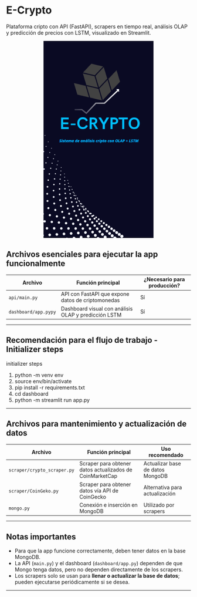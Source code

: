 # E-Crypto
Plataforma cripto con API (FastAPI), scrapers en tiempo real, análisis OLAP y predicción de precios con LSTM, visualizado en Streamlit.

<p align="center">
  <img src="https://github.com/rebeca07-pedrozo/E-crypto/blob/main/pics/E-Crypto.png?raw=true" alt="E-CRYPTO" width="300"/>
</p>

## Archivos esenciales para ejecutar la app funcionalmente

| Archivo                      | Función principal                                             | ¿Necesario para producción? |
|-----------------------------|--------------------------------------------------------------|-----------------------------|
| `api/main.py`                   | API con FastAPI que expone datos de criptomonedas            | Sí                          |
| `dashboard/app.pypy` | Dashboard visual con análisis OLAP y predicción LSTM          | Sí                          |

---
## Recomendación para el flujo de trabajo - Initializer steps

initializer steps
1. python -m venv env
2. source env/bin/activate
3. pip install -r requirements.txt
4. cd dashboard 
5. python -m streamlit run app.py
---

## Archivos para mantenimiento y actualización de datos

| Archivo                         | Función principal                                               | Uso recomendado               |
|--------------------------------|----------------------------------------------------------------|------------------------------|
| `scraper/crypto_scraper.py` | Scraper para obtener datos actualizados de CoinMarketCap       | Actualizar base de datos MongoDB |
| `scraper/CoinGeko.py`      | Scraper para obtener datos vía API de CoinGecko                | Alternativa para actualización |
| `mongo.py`                     | Conexión e inserción en MongoDB                                | Utilizado por scrapers         |


---

## Notas importantes

- Para que la app funcione correctamente, deben tener datos en la base MongoDB.  
- La API (`main.py`) y el dashboard (`dashboard/app.py`) dependen de que Mongo tenga datos, pero no dependen directamente de los scrapers.  
- Los scrapers solo se usan para **llenar o actualizar la base de datos**; pueden ejecutarse periódicamente si se desea.  

---


 
